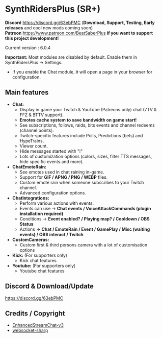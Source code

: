 # SynthRidersPlus (SR+)

**Discord** https://discord.gg/63ebPMC (**Download, Support, Testing, Early releases** and cool new mods coming soon)  
**Patreon** https://www.patreon.com/BeatSaberPlus **if you want to support this project development!**  

Current version : 6.0.4 

**Important:** Most modules are disabled by default. Enable them in SynthRidersPlus -> Settings.  
*   If you enable the Chat module, it will open a page in your browser for configuration.

## Main features

- **Chat:**
	- Display in game your Twitch & YouTube (Patreons only) chat (7TV & FFZ & BTTV support).
	- **Emotes cache system to save bandwidth on game start!** 
	- See subscriptions, follows, raids, bits events and channel redeems (channel points).
	- Twitch-specific features include Polls, Predictions (bets) and HypeTrains.
	- Viewer count.
	- Hide messages started with "!"
	- Lots of customization options (colors, sizes, filter TTS messages, hide specific events and more).
- **ChatEmoteRain:**
    - See emotes used in chat raining in-game.
    - Support for **GIF / APNG / PNG / WEBP** files.
    - Custom emote rain when someone subscribes to your Twitch channel.
    - Advanced configuration options.
- **ChatIntegrations:**
    - Perform various actions with events.
    - Events can use -> **Chat events / VoiceAttackCommands (plugin installation required)**
    - Conditions -> **Event enabled? / Playing map? / Cooldown / OBS Status**
    - Actions -> **Chat / EmoteRain / Event / GamePlay / Misc (waiting events) / OBS interact / Twitch**
- **CustomCameras:**
    - Custom first & third persons camera with a lot of customisation options
- **Kick:** (For supporters only)
    - Kick chat features
- **Youtube:** (For supporters only)
    - Youtube chat features

## **Discord & Download/Update**

https://discord.gg/63ebPMC 

## **Credits / Copyright**

* [EnhancedStreamChat-v3](https://github.com/brian91292/EnhancedStreamChat-v3)
* [websocket-sharp](https://github.com/sta/websocket-sharp)

